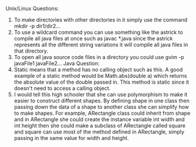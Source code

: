 Unix/Linux Questions:
1. To make directories with other directories in it simply use the command
    mkdir -p dir1/dir2...
2. To use a wildcard command you can use something like the astrick to
    compile all java files at once such as javac *.java since the astrick
    represents all the different string variations it will compile all java
    files in that directory.
3. To open all java source code files in a directory you could use gvim -p
    javaFile1 javaFile2...
Java Question:
1. Static means that a method has no calling object such as this. A good example
   of a static method would be Math.abs(double a) which returns the absolute
   value of the double passed in. This method is static since it doesn't need to
   access a calling object. 
2. I would tell this high schooler that she can use polymorphism to make it easier
   to construct different shapes. By defining shape in one class then passing
   down the data of a shape to another class she can simplify how to make
   shapes. For example, ARectangle class could inherit from shape and in
   ARectangle she could create the instance variable int width and int height
   then she could make a subclass of ARectangle called square and square can use
   most of the method defined in ARectangle, simply passing in the same value
   for width and height. 
